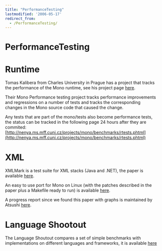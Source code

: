 ```yaml
---
title: "PerformanceTesting"
lastmodified: '2006-05-17'
redirect_from:
  - /PerformanceTesting/
---
```


PerformanceTesting
==================

Runtime
=======

Tomas Kalibera from Charles University in Prague has a project that tracks the performance of the Mono runtime, see his project page [here](http://nenya.ms.mff.cuni.cz/projects/mono/index.phtml).

Their Mono Performance testing project tracks performance improvements and regressions on a number of tests and tracks the corresponding changes in the Mono source code that caused the change.

Any tests that are part of the mono/tests also become performance tests, the status can be tracked in the following page 24 hours after they are commited: [http://nenya.ms.mff.cuni.cz/projects/mono/benchmarks/rtests.phtml](http://nenya.ms.mff.cuni.cz/projects/mono/benchmarks/rtests.phtml)

XML
===

XMLMark is a test suite for XML stacks (Java and .NET), the paper is available [here](http://www.process64.com/articles/xmlmark1/).

An easy to use port for Mono on Linux (with the patches described in the paper plus a Makefile ready to run) is available [here](http://primates.ximian.com/~miguel/tmp/xmlmark1.1.tar.gz).

A progress report since we found this paper with graphs is maintained by Atsushi [here](http://monkey.workarea.jp/mono/xml/XMLmark/).

Language Shootout
=================

The Language Shoutout compares a set of simple benchmarks with implementations on different languages and frameworks, it is available [here](http://shootout.alioth.debian.org/debian/csharp.php)
